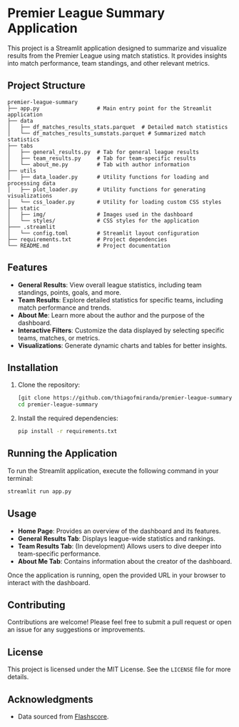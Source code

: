# Premier League Summary Application

This project is a Streamlit application designed to summarize and visualize results from the Premier League using match statistics. It provides insights into match performance, team standings, and other relevant metrics.

## Project Structure

```
premier-league-summary
├── app.py                  # Main entry point for the Streamlit application
├── data
│   ├── df_matches_results_stats.parquet  # Detailed match statistics
│   └── df_matches_results_sumstats.parquet # Summarized match statistics
├── tabs
│   ├── general_results.py  # Tab for general league results
│   ├── team_results.py     # Tab for team-specific results
│   └── about_me.py         # Tab with author information
├── utils
│   ├── data_loader.py      # Utility functions for loading and processing data
│   ├── plot_loader.py      # Utility functions for generating visualizations
│   └── css_loader.py       # Utility for loading custom CSS styles
├── static
│   ├── img/                # Images used in the dashboard
│   └── styles/             # CSS styles for the application
├─── .streamlit
│   └── config.toml         # Streamlit layout configuration
├── requirements.txt        # Project dependencies
└── README.md               # Project documentation
```

## Features

- **General Results**: View overall league statistics, including team standings, points, goals, and more.
- **Team Results**: Explore detailed statistics for specific teams, including match performance and trends.
- **About Me**: Learn more about the author and the purpose of the dashboard.
- **Interactive Filters**: Customize the data displayed by selecting specific teams, matches, or metrics.
- **Visualizations**: Generate dynamic charts and tables for better insights.

## Installation

1. Clone the repository:
   ```bash
   [git clone https://github.com/thiagofmiranda/premier-league-summary.git
   cd premier-league-summary
   ```

2. Install the required dependencies:
   ```bash
   pip install -r requirements.txt
   ```

## Running the Application

To run the Streamlit application, execute the following command in your terminal:
```bash
streamlit run app.py
```

## Usage

- **Home Page**: Provides an overview of the dashboard and its features.
- **General Results Tab**: Displays league-wide statistics and rankings.
- **Team Results Tab**: (In development) Allows users to dive deeper into team-specific performance.
- **About Me Tab**: Contains information about the creator of the dashboard.

Once the application is running, open the provided URL in your browser to interact with the dashboard.

## Contributing

Contributions are welcome! Please feel free to submit a pull request or open an issue for any suggestions or improvements.

## License

This project is licensed under the MIT License. See the `LICENSE` file for more details.

## Acknowledgments

- Data sourced from [Flashscore](https://www.flashscore.com/).
